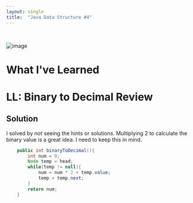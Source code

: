 ```yaml
---
layout: single
title:  "Java Data Structure #4"
---
```

<br>

![image](https://github.com/DutchVandaline/DutchVandaline.github.io/assets/142364450/b75c9826-3f3f-44ba-9d85-dc8eb7d3aba1)

# What I've Learned


# LL: Binary to Decimal Review

## Solution
 I solved by not seeing the hints or solutions. Multiplying 2 to calculate the binary value is a great idea. I need to keep this in mind.

```java
    public int binaryToDecimal(){
        int num = 0;
        Node temp = head;
        while(temp != null){
            num = num * 2 + temp.value;
            temp = temp.next;
        }
        return num;
    }
```
